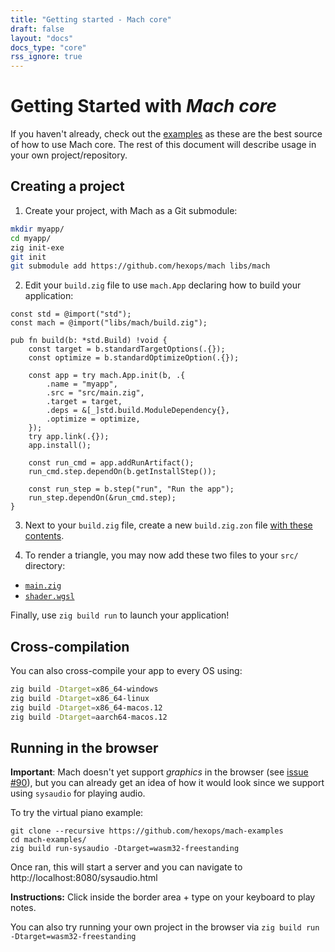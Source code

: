 ```yaml
---
title: "Getting started - Mach core"
draft: false
layout: "docs"
docs_type: "core"
rss_ignore: true
---
```


# Getting Started with _Mach core_

If you haven't already, check out the [examples](examples) as these are the best source of how to use Mach core. The rest of this document will describe usage in your own project/repository.

## Creating a project

1. Create your project, with Mach as a Git submodule:

```sh
mkdir myapp/
cd myapp/
zig init-exe
git init
git submodule add https://github.com/hexops/mach libs/mach
```

2. Edit your `build.zig` file to use `mach.App` declaring how to build your application:

```zig
const std = @import("std");
const mach = @import("libs/mach/build.zig");

pub fn build(b: *std.Build) !void {
    const target = b.standardTargetOptions(.{});
    const optimize = b.standardOptimizeOption(.{});

    const app = try mach.App.init(b, .{
        .name = "myapp",
        .src = "src/main.zig",
        .target = target,
        .deps = &[_]std.build.ModuleDependency{},
        .optimize = optimize,
    });
    try app.link(.{});
    app.install();

    const run_cmd = app.addRunArtifact();
    run_cmd.step.dependOn(b.getInstallStep());

    const run_step = b.step("run", "Run the app");
    run_step.dependOn(&run_cmd.step);
}
```

3. Next to your `build.zig` file, create a new `build.zig.zon` file [with these contents](https://raw.githubusercontent.com/hexops/mach-examples/main/build.zig.zon).

4. To render a triangle, you may now add these two files to your `src/` directory:

* [`main.zig`](https://raw.githubusercontent.com/hexops/mach-examples/main/core/triangle/main.zig)
* [`shader.wgsl`](https://raw.githubusercontent.com/hexops/mach-examples/main/core/triangle/shader.wgsl)

Finally, use `zig build run` to launch your application!

## Cross-compilation

You can also cross-compile your app to every OS using:

```sh
zig build -Dtarget=x86_64-windows
zig build -Dtarget=x86_64-linux
zig build -Dtarget=x86_64-macos.12
zig build -Dtarget=aarch64-macos.12
```

## Running in the browser

**Important**: Mach doesn't yet support _graphics_ in the browser (see [issue #90](https://github.com/hexops/mach/issues/90)), but you can already get an idea of how it would look since we support using `sysaudio` for playing audio.

To try the virtual piano example:

```
git clone --recursive https://github.com/hexops/mach-examples
cd mach-examples/
zig build run-sysaudio -Dtarget=wasm32-freestanding
```

Once ran, this will start a server and you can navigate to http://localhost:8080/sysaudio.html

**Instructions:** Click inside the border area + type on your keyboard to play notes.

You can also try running your own project in the browser via `zig build run -Dtarget=wasm32-freestanding`